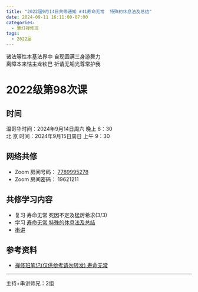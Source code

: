 ```yaml
---
title: "2022届9月14日共修通知 #41寿命无常  特殊的休息法及总结"
date: 2024-09-11 16:11:00-07:00
categories:
  - 慧灯禅修班
tags:
  - 2022届
---
```

诸法等性本基法界中 自现圆满三身游舞力\
离障本来怙主龙钦巴 祈请无垢光尊常护我

# 2022级第98次课

## 时间

温哥华时间：2024年9月14日周六 晚上 6：30\
北  京 时间：2024年9月15日周日 上午 9：30

## 网络共修

* Zoom 房间号码： [7789995278](https://us02web.zoom.us/j/7789995278?pwd=VjZmbWJFY2k2K0E5RVB2cTNIQmhqUT09)
* Zoom 房间密码： 19621211

## 共修学习内容

* 复习 寿命无常 死因不定及猛厉希求(3/3)
* 学习 [寿命无常 特殊的休息法及总结](https://www.huidengchanxiu.net/4jx/2wc/12)
* [串讲](https://box.hdcxb.net/%E5%85%B6%E4%BB%96%E8%B5%84%E6%96%99/f/2022%E5%B1%8A)


## 参考资料

* [禅修班笔记(仅供参考请勿转发) 寿命无常](https://bj.cxb123.cc/2wc/)
- - -


主持+串讲师兄：2组
